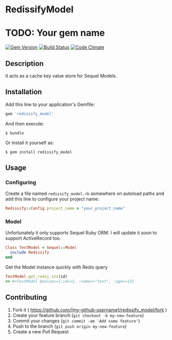 # RedissifyModel

# TODO: Your gem name

[![Gem Version][GV img]][Gem Version]
[![Build Status][BS img]][Build Status]
[![Code Climate][CC img]][Code Climate]

## Description

[Gem Version]: https://rubygems.org/gems/redissify_model
[Build Status]: https://travis-ci.org/chabzlala29/redissify_model
[travis pull requests]: https://travis-ci.org/chabzlala29/redissify_model/pull_requests
[Code Climate]: https://codeclimate.com/github/chabzlala29/redissify_model

[GV img]: https://badge.fury.io/rb/redissify_model.png
[BS img]: https://travis-ci.org/chabzlala29/redissify_model.png
[CC img]: https://codeclimate.com/github/chabzlala29/redissify_model.png

It acts as a cache key value store for Sequel Models.

## Installation

Add this line to your application's Gemfile:

```ruby
gem 'redissify_model'
```

And then execute:

    $ bundle

Or install it yourself as:

    $ gem install redissify_model

## Usage

### Configuring

Create a file named `redissify_model.rb` somewhere on autoload paths and add this line to configure your project name:

```ruby
Redissify::Config.project_name = "your_project_name"
```
    
### Model
Unfortunately it only supports Sequel Ruby ORM. I will update it soon to support ActiveRecord too.

```ruby
Class TestModel < Sequel::Model
  include Redissify
end
```

Get the Model instance quickly with Redis query
```ruby
TestModel.get_redis_ins(id)
=> #<TestModel @values={:id=>1, :name=>"test", :age=>13}
```

## Contributing

1. Fork it ( https://github.com/[my-github-username]/redissify_model/fork )
2. Create your feature branch (`git checkout -b my-new-feature`)
3. Commit your changes (`git commit -am 'Add some feature'`)
4. Push to the branch (`git push origin my-new-feature`)
5. Create a new Pull Request
